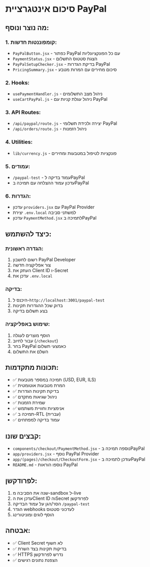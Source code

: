 # סיכום אינטגרציית PayPal

## מה נוצר ונוסף:

### 1. קומפוננטות חדשות:
- `PayPalButton.jsx` - כפתור PayPal עם כל הפונקציונליות
- `PaymentStatus.jsx` - הצגת סטטוס התשלום
- `PayPalSetupChecker.jsx` - בדיקת הגדרות PayPal
- `PricingSummary.jsx` - סיכום מחירים עם המרות מטבע

### 2. Hooks:
- `usePaymentHandler.js` - ניהול מצב התשלומים
- `useCartPayPal.js` - ניהול עגלת קניות עם PayPal

### 3. API Routes:
- `/api/paypal/route.js` - יצירה ולכידת תשלומי PayPal
- `/api/orders/route.js` - ניהול הזמנות

### 4. Utilities:
- `lib/currency.js` - פונקציות לטיפול במטבעות ומחירים

### 5. עמודים:
- `/paypal-test` - עמוד בדיקה לPayPal
- עדכון עמוד ההצלחה עם תמיכה בPayPal

### 6. הגדרות:
- עדכון `providers.jsx` עם PayPal Provider
- יצירת `.env.local` למשתני סביבה
- עדכון `PaymentMethod.jsx` לתמיכה בPayPal

## כיצד להשתמש:

### הגדרה ראשונית:
1. רשום לחשבון PayPal Developer
2. צור אפליקציה חדשה
3. העתק את Client ID ו-Secret
4. עדכן את `.env.local`

### בדיקה:
1. היכנס ל-`http://localhost:3001/paypal-test`
2. בדוק שכל ההגדרות תקינות
3. בצע תשלום בדיקה

### שימוש באפליקציה:
1. הוסף מוצרים לעגלה
2. עבור לחיוב (`/checkout`)
3. בחר PayPal כאמצעי תשלום
4. השלם את התשלום

## תכונות מתקדמות:

- ✅ תמיכה במספר מטבעות (USD, EUR, ILS)
- ✅ המרת מטבעות אוטומטית
- ✅ בדיקת תקינות הגדרות
- ✅ ניהול שגיאות מתקדם
- ✅ שמירת הזמנות
- ✅ אנימציות וחוויית משתמש
- ✅ תמיכה ב-RTL (עברית)
- ✅ עמוד בדיקה למפתחים

## קבצים שונו:
- `components/checkout/PaymentMethod.jsx` - נוספה תמיכה בPayPal
- `app/providers.jsx` - נוסף PayPal Provider
- `app/(pages)/checkout/CheckoutForm.jsx` - עודכן לתמיכה בPayPal
- `README.md` - נוספו הוראות PayPal

## לפרודקשן:
1. שנה את הסביבה מ-sandbox ל-live
2. עדכן את הClient ID והSecret לפרודקשן
3. הסר/הגן על עמוד הבדיקה `/paypal-test`
4. הגדר webhooks לעדכוני סטטוס
5. הוסף לוגים ומוניטורינג

## אבטחה:
- ✅ Client Secret לא חשוף
- ✅ בדיקות תקינות בצד השרת
- ✅ HTTPS נדרש לפרודקשן
- ✅ הצפנת נתונים רגישים